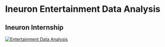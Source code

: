# Ineuron Entertainment Data Analysis
## Ineuron Internship 

<!DOCTYPE html>
<html lang = "en">
  <body>
    <div class='tableauPlaceholder' id='viz1691663205924' style='position: relative'><noscript><a href='#'><img alt='Entertainment Data Analysis ' src='https:&#47;&#47;public.tableau.com&#47;static&#47;images&#47;En&#47;EntertainmentDataAnalysis&#47;DataAnalysis&#47;1_rss.png' style='border: none' /></a></noscript><object class='tableauViz'  style='display:none;'><param name='host_url' value='https%3A%2F%2Fpublic.tableau.com%2F' /> <param name='embed_code_version' value='3' /> <param name='site_root' value='' /><param name='name' value='EntertainmentDataAnalysis&#47;DataAnalysis' /><param name='tabs' value='no' /><param name='toolbar' value='yes' /><param name='static_image' value='https:&#47;&#47;public.tableau.com&#47;static&#47;images&#47;En&#47;EntertainmentDataAnalysis&#47;DataAnalysis&#47;1.png' />


      
    https://public.tableau.com/javascripts/api/viz_v1.js
  </body>
</html>
